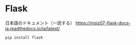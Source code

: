 # Flask

日本語のドキュメント（一読する）
https://msiz07-flask-docs-ja.readthedocs.io/ja/latest/

```
pip install flask
```